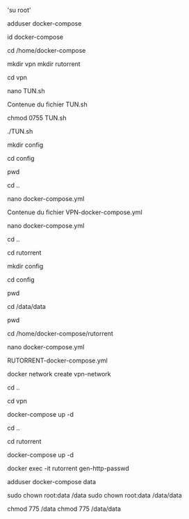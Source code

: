 'su root'

adduser docker-compose

id docker-compose

cd /home/docker-compose

mkdir vpn
mkdir rutorrent

cd vpn

nano TUN.sh

Contenue du fichier TUN.sh

chmod 0755 TUN.sh

./TUN.sh

mkdir config

cd config

pwd

cd ..

nano docker-compose.yml

Contenue du fichier VPN-docker-compose.yml

nano docker-compose.yml

cd ..

cd rutorrent

mkdir config

cd config

pwd

cd /data/data

pwd

cd /home/docker-compose/rutorrent

nano docker-compose.yml

RUTORRENT-docker-compose.yml

docker network create vpn-network

cd ..

cd vpn

docker-compose up -d

cd ..

cd rutorrent

docker-compose up -d

docker exec -it rutorrent gen-http-passwd



adduser docker-compose data

sudo chown root:data /data
sudo chown root:data /data/data

chmod 775 /data
chmod 775 /data/data
